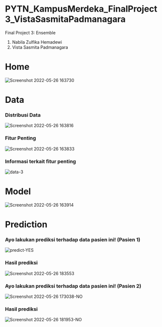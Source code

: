 # PYTN_KampusMerdeka_FinalProject3_VistaSasmitaPadmanagara

Final Project 3: Ensemble
1. Nabila Zulfika Hemadewi
2. Vista Sasmita Padmanagara

# Home
![Screenshot 2022-05-26 163730](https://user-images.githubusercontent.com/73339446/170461865-2974ba9d-10ba-42a4-9a31-10c8283e77b3.png)

# Data
### Distribusi Data
![Screenshot 2022-05-26 163816](https://user-images.githubusercontent.com/73339446/170462343-f11e50a9-d3da-42c9-bbbf-c606e69d34b2.png)

### Fitur Penting
![Screenshot 2022-05-26 163833](https://user-images.githubusercontent.com/73339446/170462433-e3e91a7b-93b2-4125-a401-35aeef3939ca.png)

### Informasi terkait fitur penting
![data-3](https://user-images.githubusercontent.com/73339446/170483774-86da5bd5-4705-4ec7-a7da-f3fd6ed29df1.png)

# Model
![Screenshot 2022-05-26 163914](https://user-images.githubusercontent.com/73339446/170462679-8dad9d84-bd05-49b3-95f9-770b13d678d4.png)

# Prediction
### Ayo lakukan prediksi terhadap data pasien ini! (Pasien 1)
![predict-YES](https://user-images.githubusercontent.com/73339446/170484118-acf09c4c-f8ea-4979-aa90-1e2dabcebea4.png)

### Hasil prediksi
![Screenshot 2022-05-26 183553](https://user-images.githubusercontent.com/73339446/170480427-41a43084-4ae6-4e6e-8f79-3b94b0745e20.png)

### Ayo lakukan prediksi terhadap data pasien ini! (Pasien 2)
![Screenshot 2022-05-26 173038-NO](https://user-images.githubusercontent.com/73339446/170471053-d7f3b8f9-aaa8-4971-a6b9-0ce010494c3d.png)

### Hasil prediksi
![Screenshot 2022-05-26 181953-NO](https://user-images.githubusercontent.com/73339446/170478226-dbfc584d-516b-4449-9367-8df26c741b7e.png)

